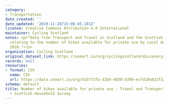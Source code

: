 ```yaml
---
category:
- Transportation
date_created: ''
date_updated: '2019-11-26T15:08:45.181Z'
license: Creative Commons Attribution 4.0 International
maintainer: Cycling Scotland
notes: <p>"Data from Transport and Travel in Scotland and the Scottish Household Survey
  relating to the number of bikes available for private use by Local Authority in
  2018."</p>
organization: Cycling Scotland
original_dataset_link: https://usmart.io/org/cyclingscotland/discovery/discovery-view-detail/e37ae792-6b5c-4a3f-9008-f550cac033fb
records: null
resources:
- format: CSV
  name: CSV
  url: https://data.usmart.io/org/d1b773fa-d2bd-4830-b399-ecfd18e832f3/resource?resourceGUID=66c2ca92-773a-40d0-bb28-0423e73fc59a
schema: default
title: Number of bikes available for private use - Travel and Transport Scotland 2018
  - Scottish Household Survey
---
```


